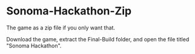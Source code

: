 # Sonoma-Hackathon-Zip
The game as a zip file if you only want that.

Download the game, extract the Final-Build folder, and open the file titled "Sonoma Hackathon".
